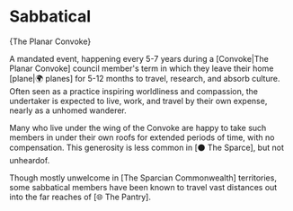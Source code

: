 # Sabbatical

{The Planar Convoke}

A mandated event, happening every 5-7 years during a [Convoke|The Planar Convoke] council member's term in which they leave their home [plane|🌍 planes] for 5-12 months to travel, research, and absorb culture. Often seen as a practice inspiring worldliness and compassion, the undertaker is expected to live, work, and travel by their own expense, nearly as a unhomed wanderer.

Many who live under the wing of the Convoke are happy to take such members in under their own roofs for extended periods of time, with no compensation. This generosity is less common in [⚫ The Sparce], but not unheardof.

Though mostly unwelcome in [The Sparcian Commonwealth] territories, some sabbatical members have been known to travel vast distances out into the far reaches of [🌐 The Pantry].
